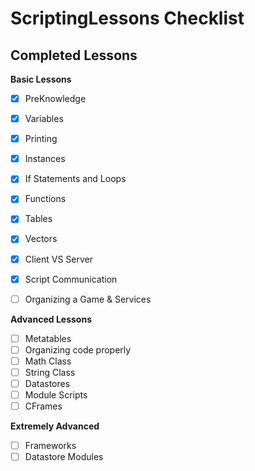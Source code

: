# ScriptingLessons Checklist

## Completed Lessons

**Basic Lessons**
- [x] PreKnowledge
- [x] Variables
- [x] Printing
- [x] Instances
- [x] If Statements and Loops
- [x] Functions
- [x] Tables
- [x] Vectors
- [x] Client VS Server
- [x] Script Communication
- [ ] Organizing a Game & Services


**Advanced Lessons**
- [ ] Metatables
- [ ] Organizing code properly
- [ ] Math Class
- [ ] String Class
- [ ] Datastores
- [ ] Module Scripts
- [ ] CFrames

**Extremely Advanced**
- [ ] Frameworks
- [ ] Datastore Modules
